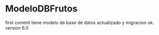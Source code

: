 # ModeloDBFrutos

first commit tiene modelo de base de datos actualizado y migracion ok. version 6.0
